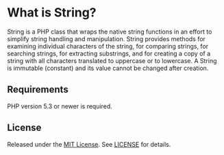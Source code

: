 What is String?
===============

String is a PHP class that wraps the native string functions in an effort to simplify string handling and manipulation. String provides methods for examining individual characters of the string, for comparing strings, for searching strings, for extracting substrings, and for creating a copy of a string with all characters translated to uppercase or to lowercase. A String is immutable (constant) and its value cannot be changed after creation.

Requirements
------------
PHP version 5.3 or newer is required.

License
-------
Released under the [MIT License](https://opensource.org/licenses/MIT). See [LICENSE](LICENSE) for details.